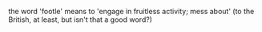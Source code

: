 the word 'footle' means to 'engage in fruitless activity; mess about' (to the British, at least, but isn't that a good word?)
